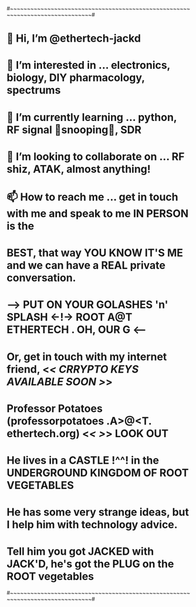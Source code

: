 #~~~~~~~~~~~~~~~~~~~~~~~~~~~~~~~~~~~~~~~~~~~~~~~~~~~~~~~~~~~~~~~~~~~~~~~~~~~~~~#
# 👋 Hi, I’m @ethertech-jackd
# 👀 I’m interested in ... electronics, biology, DIY pharmacology, spectrums
# 🌱 I’m currently learning ... python, RF signal 👀snooping👀, SDR
# 💞️ I’m looking to collaborate on ... RF shiz, ATAK, almost anything!
# 📫 How to reach me ... get in touch with me and speak to me IN PERSON is the 
# BEST, that way YOU KNOW IT'S ME and we can have a REAL private conversation.  
# --> PUT ON YOUR GOLASHES 'n' SPLASH <-!-> ROOT A@T ETHERTECH . OH, OUR G  <--
# Or, get in touch with my internet friend, <_< CRRYPTO KEYS AVAILABLE SOON >_>
# Professor Potatoes (professorpotatoes .A>@<T. ethertech.org) <_< >_> LOOK OUT
# He lives in a CASTLE !^^! in the UNDERGROUND KINGDOM OF ROOT VEGETABLES
# He has some very strange ideas, but I help him with technology advice.
# Tell him you got JACKED with JACK'D, he's got the PLUG on the ROOT vegetables
#~~~~~~~~~~~~~~~~~~~~~~~~~~~~~~~~~~~~~~~~~~~~~~~~~~~~~~~~~~~~~~~~~~~~~~~~~~~~~~#
